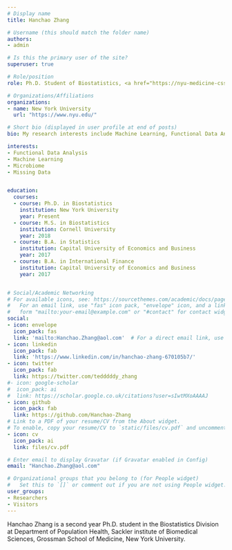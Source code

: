 ```yaml
---
# Display name
title: Hanchao Zhang

# Username (this should match the folder name)
authors:
- admin

# Is this the primary user of the site?
superuser: true

# Role/position
role: Ph.D. Student of Biostatistics, <a href="https://nyu-medicine-cssa.github.io/"> President of CSSA</a>

# Organizations/Affiliations
organizations:
- name: New York University
  url: "https://www.nyu.edu/"

# Short bio (displayed in user profile at end of posts)
bio: My research interests include Machine Learning, Functional Data Analysis, Microbiome, and Behavioral Economics.

interests:
- Functional Data Analysis
- Machine Learning
- Microbiome
- Missing Data


education:
  courses:
  - course: Ph.D. in Biostatistics
    institution: New York University
    year: Present
  - course: M.S. in Biostatistics
    institution: Cornell University
    year: 2018
  - course: B.A. in Statistics
    institution: Capital University of Economics and Business
    year: 2017
  - course: B.A. in International Finance
    institution: Capital University of Economics and Business
    year: 2017


# Social/Academic Networking
# For available icons, see: https://sourcethemes.com/academic/docs/page-builder/#icons
#   For an email link, use "fas" icon pack, "envelope" icon, and a link in the
#   form "mailto:your-email@example.com" or "#contact" for contact widget.
social:
- icon: envelope
  icon_pack: fas
  link: 'mailto:Hanchao.Zhang@aol.com'  # For a direct email link, use "mailto:test@example.org".
- icon: linkedin
  icon_pack: fab
  link: 'https://www.linkedin.com/in/hanchao-zhang-670105b7/'
- icon: twitter
  icon_pack: fab
  link: https://twitter.com/tedddddy_zhang
#- icon: google-scholar
#  icon_pack: ai
#  link: https://scholar.google.co.uk/citations?user=sIwtMXoAAAAJ
- icon: github
  icon_pack: fab
  link: https://github.com/Hanchao-Zhang
# Link to a PDF of your resume/CV from the About widget.
# To enable, copy your resume/CV to `static/files/cv.pdf` and uncomment the lines below.
- icon: cv
  icon_pack: ai
  link: files/cv.pdf

# Enter email to display Gravatar (if Gravatar enabled in Config)
email: "Hanchao.Zhang@aol.com"

# Organizational groups that you belong to (for People widget)
#   Set this to `[]` or comment out if you are not using People widget.
user_groups:
- Researchers
- Visitors
---
```


Hanchao Zhang is a second year Ph.D. student in the Biostatistics Division at Department of Population Health, Sackler institute of Biomedical Sciences, Grossman School of Medicine, New York University.
